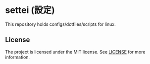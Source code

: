 # settei (設定)

This repository holds configs/dotfiles/scripts for linux.

## License

The project is licensed under the MIT license. See [LICENSE](LICENSE) for more
information.
